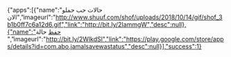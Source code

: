 
  {"apps":[{"name":"حالات حب حملو الان","imageurl":"http://www.shuuf.com/shof/uploads/2018/10/14/gif/shof_3b1b0ff7c6a12d6.gif","link":"http://bit.ly/2IammgW","desc":null},{"name":"حفظ حالة ","imageurl":"http://bit.ly/2WlkdSl","link":"https://play.google.com/store/apps/details?id=com.abo.jamalsavewastatus","desc":null}],"success":1}
